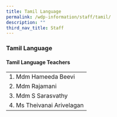 ```yaml
---
title: Tamil Language
permalink: /wdp-information/staff/tamil/
description: ""
third_nav_title: Staff
---
```

### **Tamil Language**

#### **Tamil Language Teachers**

|  |
|---|
| 1. Mdm Hameeda Beevi |
| 2. Mdm Rajamani |
| 3. Mdm S Sarasvathy |
| 4. Ms Theivanai Arivelagan |